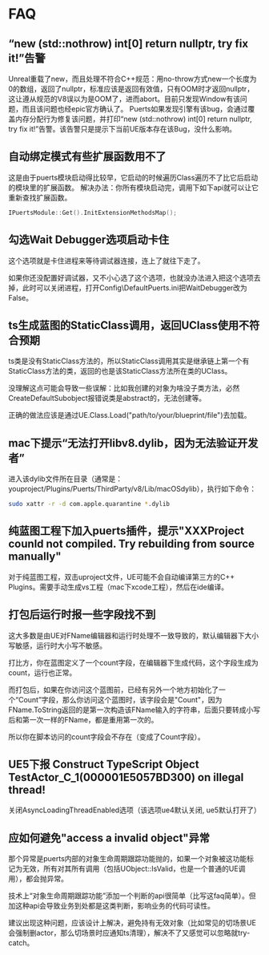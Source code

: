 # FAQ

## “new (std::nothrow) int[0] return nullptr, try fix it!”告警

Unreal重载了new，而且处理不符合C++规范：用no-throw方式new一个长度为0的数组，返回了nullptr，标准应该是返回有效值，只有OOM时才返回nullptr，这让遵从规范的V8误以为是OOM了，进而abort。目前只发现Window有该问题，而且该问题也经epic官方确认了。
Puerts如果发现引擎有该bug，会通过覆盖内存分配行为修复该问题，并打印“new (std::nothrow) int[0] return nullptr, try fix it!”告警。该告警只是提示下当前UE版本存在该Bug，没什么影响。

## 自动绑定模式有些扩展函数用不了

这是由于puerts模块启动得比较早，它启动的时候遍历Class遍历不了比它后启动的模块里的扩展函数。
解决办法：你所有模块启动完，调用下如下api就可以让它重新查找扩展函数。

~~~c++
IPuertsModule::Get().InitExtensionMethodsMap();
~~~

## 勾选Wait Debugger选项启动卡住

这个选项就是卡住进程来等待调试器连接，连上了就往下走了。

如果你还没配置好调试器，又不小心选了这个选项，也就没办法进入把这个选项去掉，此时可以关闭进程，打开Config\DefaultPuerts.ini把WaitDebugger改为False。


## ts生成蓝图的StaticClass调用，返回UClass使用不符合预期

ts类是没有StaticClass方法的，所以StaticClass调用其实是继承链上第一个有StaticClass方法的类，返回的也是该StaticClass方法所在类的UClass。

没理解这点可能会导致一些误解：比如我创建的对象为啥没子类方法，必然CreateDefaultSubobject报错说类是abstract的，无法创建等。

正确的做法应该是通过UE.Class.Load("path/to/your/blueprint/file")去加载。

## mac下提示“无法打开libv8.dylib，因为无法验证开发者”

进入该dylib文件所在目录（通常是：youproject/Plugins/Puerts/ThirdParty/v8/Lib/macOSdylib），执行如下命令：

~~~bash
sudo xattr -r -d com.apple.quarantine *.dylib
~~~

## 纯蓝图工程下加入puerts插件，提示"XXXProject counld not compiled. Try rebuilding from source manually"

对于纯蓝图工程，双击uproject文件，UE可能不会自动编译第三方的C++ Plugins。需要手动生成vs工程（mac下xcode工程），然后在ide编译。

## 打包后运行时报一些字段找不到

这大多数是由UE对FName编辑器和运行时处理不一致导致的，默认编辑器下大小写敏感，运行时大小写不敏感。

打比方，你在蓝图定义了一个count字段，在编辑器下生成代码，这个字段生成为count，运行也正常。

而打包后，如果在你访问这个蓝图前，已经有另外一个地方初始化了一个“Count”字段，那么你访问这个蓝图时，该字段会是"Count"，因为FName.ToString返回的是第一次构造该FName输入的字符串，后面只要转成小写后和第一次一样的FName，都是重用第一次的。

所以你在脚本访问的count字段会不存在（变成了Count字段）。

## UE5下报 Construct TypeScript Object TestActor_C_1(000001E5057BD300) on illegal thread!

关闭AsyncLoadingThreadEnabled选项（该选项ue4默认关闭, ue5默认打开了）

## 应如何避免"access a invalid object"异常

那个异常是puerts内部的对象生命周期跟踪功能抛的，如果一个对象被这功能标记为无效，所有对其所有调用（包括UObject::IsValid，也是一个普通的UE调用），都会抛异常。

技术上“对象生命周期跟踪功能”添加一个判断的api很简单（比写这faq简单）。但加这种api会导致业务到处都是这类判断，影响业务的代码可读性。

建议出现这种问题，应该设计上解决，避免持有无效对象（比如常见的切场景UE会强制删actor，那么切场景时应通知ts清理），解决不了又感觉可以忽略就try-catch。
